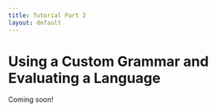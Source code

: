 ```yaml
---
title: Tutorial Part 3
layout: default
---
```


# Using a Custom Grammar and Evaluating a Language

Coming soon!

<!--TODO: add in text about using the antlr system to use a different grammar and using transformers to evaluate a language - use the simple let language from before-->
